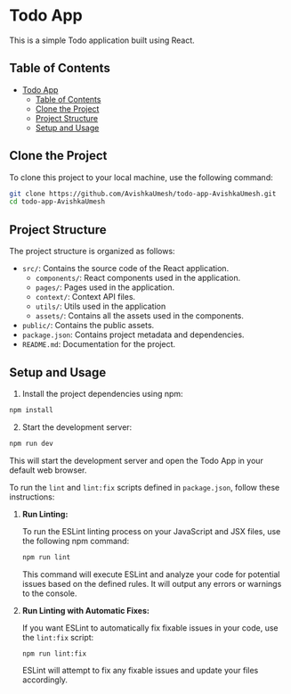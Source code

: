 # Todo App

This is a simple Todo application built using React.

## Table of Contents

-   [Todo App](#todo-app)
    -   [Table of Contents](#table-of-contents)
    -   [Clone the Project](#clone-the-project)
    -   [Project Structure](#project-structure)
    -   [Setup and Usage](#setup-and-usage)

## Clone the Project

To clone this project to your local machine, use the following command:

```bash
git clone https://github.com/AvishkaUmesh/todo-app-AvishkaUmesh.git
cd todo-app-AvishkaUmesh
```

## Project Structure

The project structure is organized as follows:

-   `src/`: Contains the source code of the React application.
    -   `components/`: React components used in the application.
    -   `pages/`: Pages used in the application.
    -   `context/`: Context API files.
    -   `utils/`: Utils used in the application
    -   `assets/`: Contains all the assets used in the components.
-   `public/`: Contains the public assets.
-   `package.json`: Contains project metadata and dependencies.
-   `README.md`: Documentation for the project.

## Setup and Usage

1. Install the project dependencies using npm:

```bash
npm install
```

2. Start the development server:

```bash
npm run dev
```

This will start the development server and open the Todo App in your default web browser.

To run the `lint` and `lint:fix` scripts defined in `package.json`, follow these instructions:

1. **Run Linting:**

    To run the ESLint linting process on your JavaScript and JSX files, use the following npm command:

    ```bash
    npm run lint
    ```

    This command will execute ESLint and analyze your code for potential issues based on the defined rules. It will output any errors or warnings to the console.

2. **Run Linting with Automatic Fixes:**

    If you want ESLint to automatically fix fixable issues in your code, use the `lint:fix` script:

    ```bash
    npm run lint:fix
    ```

    ESLint will attempt to fix any fixable issues and update your files accordingly.
